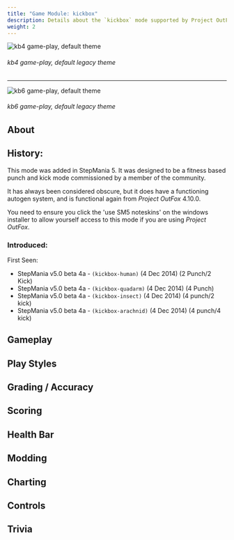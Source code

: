 ```yaml
---
title: "Game Module: kickbox"
description: Details about the `kickbox` mode supported by Project OutFox.
weight: 2
---
```


![kb4 game-play, default theme](/user-guide/kb4gameplayold.png)
###### kb4 game-play, default legacy theme

---

![kb6 game-play, default theme](/user-guide/kb6gameplayold.png)
###### kb6 game-play, default legacy theme




## About

## History:

This mode was added in StepMania 5. It was designed to be a fitness based punch and kick mode commissioned by a member of the community.

It has always been considered obscure, but it does have a functioning autogen system, and is functional again from _Project OutFox_ 4.10.0. 

You need to ensure you click the 'use SM5 noteskins' on the windows installer to allow yourself access to this mode if you are using _Project OutFox_.

### Introduced:

First Seen:
 * StepMania v5.0 beta 4a - ``(kickbox-human)`` (4 Dec 2014) (2 Punch/2 Kick)
 * StepMania v5.0 beta 4a - ``(kickbox-quadarm)`` (4 Dec 2014) (4 Punch)
 * StepMania v5.0 beta 4a - ``(kickbox-insect)`` (4 Dec 2014) (4 punch/2 kick)
 * StepMania v5.0 beta 4a - ``(kickbox-arachnid)`` (4 Dec 2014) (4 punch/4 kick)

## Gameplay

## Play Styles

## Grading / Accuracy

## Scoring

## Health Bar

## Modding

## Charting

## Controls

## Trivia
